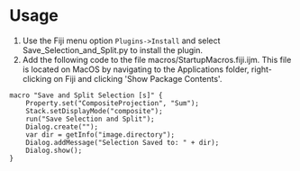 # Usage

1. Use the Fiji menu option `Plugins->Install` and select Save_Selection_and_Split.py to install the plugin.
2. Add the following code to the file macros/StartupMacros.fiji.ijm. This file is located on MacOS by navigating to the Applications folder, right-clicking on Fiji and clicking 'Show Package Contents'.
```
macro "Save and Split Selection [s]" {
	Property.set("CompositeProjection", "Sum");
	Stack.setDisplayMode("composite");
	run("Save Selection and Split");
	Dialog.create("");
	var dir = getInfo("image.directory");
	Dialog.addMessage("Selection Saved to: " + dir);
	Dialog.show();
}
```

